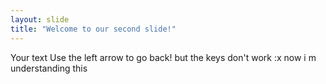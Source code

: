 ```yaml
---
layout: slide
title: "Welcome to our second slide!"
---
```

Your text
Use the left arrow to go back!
but the keys don't work :x
now i m understanding this
